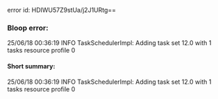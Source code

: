 error id: HDIWU57Z9stUa/j2J1URtg==
### Bloop error:

25/06/18 00:36:19 INFO TaskSchedulerImpl: Adding task set 12.0 with 1 tasks resource profile 0
#### Short summary: 

25/06/18 00:36:19 INFO TaskSchedulerImpl: Adding task set 12.0 with 1 tasks resource profile 0